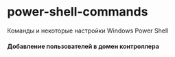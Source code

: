 # power-shell-commands
Команды и некоторые настройки Windows Power Shell

#### Добавление пользователей в домен контроллера
